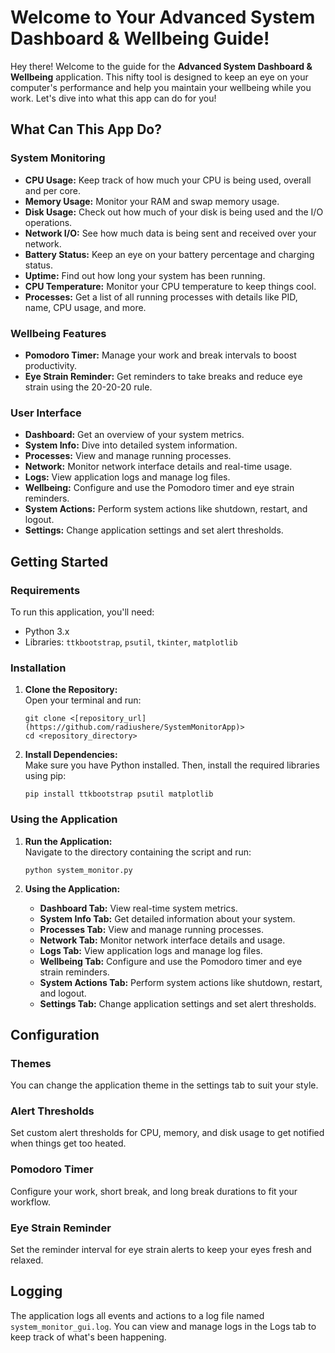 <h1>Welcome to Your Advanced System Dashboard & Wellbeing Guide!</h1>
<p>Hey there! Welcome to the guide for the <strong>Advanced System Dashboard & Wellbeing</strong> application. This nifty tool is designed to keep an eye on your computer's performance and help you maintain your wellbeing while you work. Let's dive into what this app can do for you!</p>

<h2>What Can This App Do?</h2>

<h3>System Monitoring</h3>
    <ul>
        <li><strong>CPU Usage:</strong> Keep track of how much your CPU is being used, overall and per core.</li>
        <li><strong>Memory Usage:</strong> Monitor your RAM and swap memory usage.</li>
        <li><strong>Disk Usage:</strong> Check out how much of your disk is being used and the I/O operations.</li>
        <li><strong>Network I/O:</strong> See how much data is being sent and received over your network.</li>
        <li><strong>Battery Status:</strong> Keep an eye on your battery percentage and charging status.</li>
        <li><strong>Uptime:</strong> Find out how long your system has been running.</li>
        <li><strong>CPU Temperature:</strong> Monitor your CPU temperature to keep things cool.</li>
        <li><strong>Processes:</strong> Get a list of all running processes with details like PID, name, CPU usage, and more.</li>
    </ul>

<h3>Wellbeing Features</h3>
    <ul>
        <li><strong>Pomodoro Timer:</strong> Manage your work and break intervals to boost productivity.</li>
        <li><strong>Eye Strain Reminder:</strong> Get reminders to take breaks and reduce eye strain using the 20-20-20 rule.</li>
    </ul>

<h3>User Interface</h3>
    <ul>
        <li><strong>Dashboard:</strong> Get an overview of your system metrics.</li>
        <li><strong>System Info:</strong> Dive into detailed system information.</li>
        <li><strong>Processes:</strong> View and manage running processes.</li>
        <li><strong>Network:</strong> Monitor network interface details and real-time usage.</li>
        <li><strong>Logs:</strong> View application logs and manage log files.</li>
        <li><strong>Wellbeing:</strong> Configure and use the Pomodoro timer and eye strain reminders.</li>
        <li><strong>System Actions:</strong> Perform system actions like shutdown, restart, and logout.</li>
        <li><strong>Settings:</strong> Change application settings and set alert thresholds.</li>
    </ul>

<h2>Getting Started</h2>

<h3>Requirements</h3>
   <p>To run this application, you'll need:</p>
    <ul>
        <li>Python 3.x</li>
        <li>Libraries: <code>ttkbootstrap</code>, <code>psutil</code>, <code>tkinter</code>, <code>matplotlib</code></li>
    </ul>

  <h3>Installation</h3>
    <ol>
        <li>
            <p><strong>Clone the Repository:</strong><br>
            Open your terminal and run:</p>
            <pre><code>git clone &lt;[repository_url](https://github.com/radiushere/SystemMonitorApp)&gt;
cd &lt;repository_directory&gt;</code></pre>
        </li>
        <li>
            <p><strong>Install Dependencies:</strong><br>
            Make sure you have Python installed. Then, install the required libraries using pip:</p>
            <pre><code>pip install ttkbootstrap psutil matplotlib</code></pre>
        </li>
    </ol>

  <h3>Using the Application</h3>
    <ol>
        <li>
            <p><strong>Run the Application:</strong><br>
            Navigate to the directory containing the script and run:</p>
            <pre><code>python system_monitor.py</code></pre>
        </li>
        <li>
            <p><strong>Using the Application:</strong></p>
            <ul>
                <li><strong>Dashboard Tab:</strong> View real-time system metrics.</li>
                <li><strong>System Info Tab:</strong> Get detailed information about your system.</li>
                <li><strong>Processes Tab:</strong> View and manage running processes.</li>
                <li><strong>Network Tab:</strong> Monitor network interface details and usage.</li>
                <li><strong>Logs Tab:</strong> View application logs and manage log files.</li>
                <li><strong>Wellbeing Tab:</strong> Configure and use the Pomodoro timer and eye strain reminders.</li>
                <li><strong>System Actions Tab:</strong> Perform system actions like shutdown, restart, and logout.</li>
                <li><strong>Settings Tab:</strong> Change application settings and set alert thresholds.</li>
            </ul>
        </li>
    </ol>

  <h2>Configuration</h2>

  <h3>Themes</h3>
    <p>You can change the application theme in the settings tab to suit your style.</p>

  <h3>Alert Thresholds</h3>
    <p>Set custom alert thresholds for CPU, memory, and disk usage to get notified when things get too heated.</p>

  <h3>Pomodoro Timer</h3>
    <p>Configure your work, short break, and long break durations to fit your workflow.</p>

  <h3>Eye Strain Reminder</h3>
    <p>Set the reminder interval for eye strain alerts to keep your eyes fresh and relaxed.</p>

  <h2>Logging</h2>
    <p>The application logs all events and actions to a log file named <code>system_monitor_gui.log</code>. You can view and manage logs in the Logs tab to keep track of what's been happening.</p>
